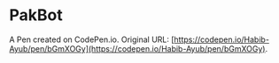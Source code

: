 # PakBot

A Pen created on CodePen.io. Original URL: [https://codepen.io/Habib-Ayub/pen/bGmXOGy](https://codepen.io/Habib-Ayub/pen/bGmXOGy).

